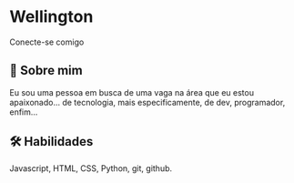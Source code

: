 
# Wellington

Conecte-se comigo


## 🚀 Sobre mim
Eu sou uma pessoa em busca de uma vaga na área que eu estou apaixonado... de tecnologia, mais especificamente, de dev, programador, enfim...




## 🛠 Habilidades
Javascript, HTML, CSS, Python, git, github.

